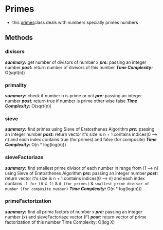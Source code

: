 <p>

# Primes
- this [primes](Primes.cpp)class deals with numbers specially primes numbers

## Methods
### divisors
***summary:*** get number of divisors of number x
***pre:*** passing an integer number
***post:*** return number of divisors of this number
***Time Complexity:*** O(sqrt(n))

### primality
***summary:*** check if number n is prime or not
***pre:*** passing an integer number
***post:*** return true if number is prime other wise false
***Time Complexity:*** O(sqrt(n))

### sieve
***summary:*** find primes using  Sieve of Eratosthenes Algorithm 
***pre:*** passing an integer number
***post:*** return vector it's size is n + 1 contains indices(0 --> n) and each index contains true (for primes) and false (for composite)
***Time Complexity:*** O(n * log(log(n)))

### sieveFactoriaze
***summary:*** find smallest prime divisor of each number in range from (1 --> n) using Sieve of Eratosthenes Algorithm 
***pre:*** passing an integer number
***post:*** return vector it's size is n + 1 contains indices(0 --> n) and each index contains `-1 for (0 & 1)` & `0 (for primes)` & `smallest prime devisor of number (for composite number)`
***Time Complexity:*** O(n * log(log(n)))
    
### primeFactorization
***summary:*** find all prime factors of number x
***pre:*** passing an integer number (x) and sieveFactoriaze vector (F) 
***post:*** return vector of prime factorization of this number
Time Complexity: O(log X)

</p>